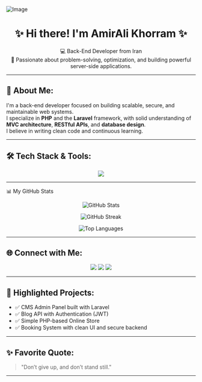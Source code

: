 ![Image](https://github.com/user-attachments/assets/fefbf5d7-afe2-4a23-a896-45dad158354d)
<h1 align="center">✨ Hi there! I'm AmirAli Khorram ✨</h1>

<p align="center">
  💻 Back-End Developer from Iran <br>
  🌱 Passionate about problem-solving, optimization, and building powerful server-side applications.
</p>

---

## 🧩 About Me:

I'm a back-end developer focused on building scalable, secure, and maintainable web systems.  
I specialize in **PHP** and the **Laravel** framework, with solid understanding of **MVC architecture**, **RESTful APIs**, and **database design**.  
I believe in writing clean code and continuous learning.

---

## 🛠️ Tech Stack & Tools:

<p align="center">
  <img src="https://skillicons.dev/icons?i=html,css,js,php,laravel,git,github,vscode" />
</p>

---

📊 My GitHub Stats
<p align="center"> <img src="https://github-readme-stats.vercel.app/api?username=AmirAlikhorram&show_icons=true&theme=tokyonight&hide_border=true&include_all_commits=true&count_private=true" alt="GitHub Stats" /> </p> <p align="center"> <img src="https://github-readme-streak-stats.herokuapp.com?user=AmirAlikhorram&theme=tokyonight&hide_border=true" alt="GitHub Streak" /> </p> <p align="center"> <img src="https://github-readme-stats.vercel.app/api/top-langs/?username=AmirAlikhorram&layout=compact&theme=tokyonight&hide_border=true" alt="Top Languages" /> </p>

---

## 🌐 Connect with Me:

<p align="center">
  <!-- Replace # with your actual links -->
  <a href="َAmir.k1385000@gmail.com"><img src="https://img.shields.io/badge/-Email-D14836?style=for-the-badge&logo=gmail&logoColor=white" /></a>
  <a href="https://t.me/@Amir_IYkm"><img src="https://img.shields.io/badge/-Telegram-26A5E4?style=for-the-badge&logo=telegram&logoColor=white" /></a>
  <a href="https://instagram.com/amiralii_khorram"><img src="https://img.shields.io/badge/-Instagram-E4405F?style=for-the-badge&logo=instagram&logoColor=white" /></a>
</p>

---

## 📂 Highlighted Projects:

- ✅ CMS Admin Panel built with Laravel  
- ✅ Blog API with Authentication (JWT)  
- ✅ Simple PHP-based Online Store  
- ✅ Booking System with clean UI and secure backend



---

## ✨ Favorite Quote:

> "Don’t give up, and don’t stand still."

---
